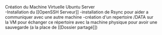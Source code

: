 Création du Machine Virtuelle Ubuntu Server  
	-Installation du [[OpenSSH Serveur]]
	-installation de Rsync pour aider a communiquer avec une autre machine 
	-création d'un repertoire /DATA sur la VM pour échanger ce répertoire avec la machine physique  pour avoir une sauvegarde (a la place de [[Dossier partagé]])
